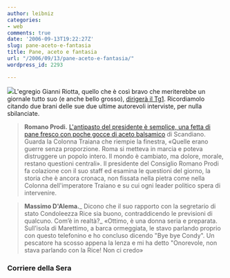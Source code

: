 ```yaml
---
author: leibniz
categories:
- web
comments: true
date: '2006-09-13T19:22:27Z'
slug: pane-aceto-e-fantasia
title: Pane, aceto e fantasia
url: "/2006/09/13/pane-aceto-e-fantasia/"
wordpress_id: 2293

---
```

![](http://www.corriere.it/Media/Foto/2006/03_Marzo/26/prodi3--180x140.jpg)L'egregio Gianni Riotta, quello che è così bravo che meriterebbe un giornale tutto suo (e anche bello grosso), [dirigerà il Tg1](http://www.corriere.it/Primo_Piano/Politica/2006/09_Settembre/13/rai.shtml). Ricordiamolo citando due brani delle sue due ultime autorevoli interviste, per nulla sbilanciate.



> **Romano Prodi.** [L'antipasto del presidente è semplice, una fetta di pane fresco con poche gocce di aceto balsamico](http://www.corriere.it/Primo_Piano/Politica/2006/07_Luglio/21/prodi_riotta.shtml) di Scandiano. Guarda la Colonna Traiana che riempie la finestra, «Quelle erano guerre senza proporzione. Roma si metteva in marcia e poteva distruggere un popolo intero. Il mondo è cambiato, ma dolore, morale, restano questioni centrali». Il presidente del Consiglio Romano Prodi fa colazione con il suo staff ed esamina le questioni del giorno, la storia che è ancora cronaca, non fissata nella pietra come nella Colonna dell'imperatore Traiano e su cui ogni leader politico spera di intervenire.

  



> **Massimo D'Alema.**_ Dicono che il suo rapporto con la segretario di stato Condoleezza Rice sia buono, contraddicendo le previsioni di qualcuno. Com’è in realtà?_
«Ottimo, è una donna seria e preparata. Sull’isola di Marettimo, a barca ormeggiata, le stavo parlando proprio con questo telefonino e ho concluso dicendo "Bye bye Condy". Un pescatore ha scosso appena la lenza e mi ha detto "Onorevole, non stava parlando con la Rice! Non ci credo»




### Corriere della Sera

